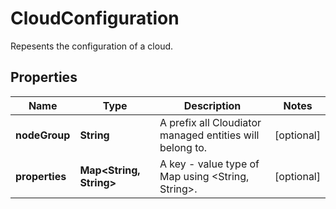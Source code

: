 

# CloudConfiguration

Repesents the configuration of a cloud. 
## Properties

Name | Type | Description | Notes
------------ | ------------- | ------------- | -------------
**nodeGroup** | **String** | A prefix all Cloudiator managed entities will belong to. |  [optional]
**properties** | **Map&lt;String, String&gt;** | A key - value type of Map using &lt;String, String&gt;.  |  [optional]



